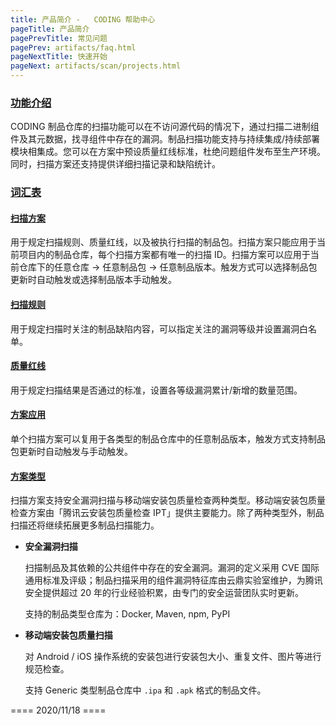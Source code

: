 ```yaml
---
title: 产品简介 -   CODING 帮助中心
pageTitle: 产品简介
pagePrevTitle: 常见问题
pagePrev: artifacts/faq.html
pageNextTitle: 快速开始
pageNext: artifacts/scan/projects.html
---
```


### [**功能介绍**](#intro)

CODING 制品仓库的扫描功能可以在不访问源代码的情况下，通过扫描二进制组件及其元数据，找寻组件中存在的漏洞。制品扫描功能支持与持续集成/持续部署模块相集成。您可以在方案中预设质量红线标准，杜绝问题组件发布至生产环境。同时，扫描方案还支持提供详细扫描记录和缺陷统计。

### [**词汇表**](#vocabulary)

#### [扫描方案](#plan)

用于规定扫描规则、质量红线，以及被执行扫描的制品包。扫描方案只能应用于当前项目内的制品仓库，每个扫描方案都有唯一的扫描 ID。扫描方案可以应用于当前仓库下的任意仓库 -> 任意制品包 -> 任意制品版本。触发方式可以选择制品包更新时自动触发或选择制品版本手动触发。

#### [扫描规则](#rule)

用于规定扫描时关注的制品缺陷内容，可以指定关注的漏洞等级并设置漏洞白名单。

#### [质量红线](#threshold)

用于规定扫描结果是否通过的标准，设置各等级漏洞累计/新增的数量范围。

#### [方案应用](#apply)

单个扫描方案可以复用于各类型的制品仓库中的任意制品版本，触发方式支持制品包更新时自动触发与手动触发。

#### [方案类型](#type)

扫描方案支持安全漏洞扫描与移动端安装包质量检查两种类型。移动端安装包质量检查方案由「腾讯云安装包质量检查 IPT」提供主要能力。除了两种类型外，制品扫描还将继续拓展更多制品扫描能力。

-   **安全漏洞扫描**

    扫描制品及其依赖的公共组件中存在的安全漏洞。漏洞的定义采用 CVE 国际通用标准及评级；制品扫描采用的组件漏洞特征库由云鼎实验室维护，为腾讯安全提供超过 20 年的行业经验积累，由专门的安全运营团队实时更新。

    支持的制品类型仓库为：Docker, Maven, npm, PyPI

-   **移动端安装包质量扫描**

    对 Android / iOS 操作系统的安装包进行安装包大小、重复文件、图片等进行规范检查。

    支持 Generic 类型制品仓库中 `.ipa` 和 `.apk` 格式的制品文件。

==== 2020/11/18 ====
